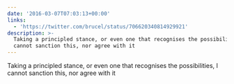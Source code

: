```yaml
---
date: '2016-03-07T07:03:13+00:00'
links:
  - 'https://twitter.com/brucel/status/706620340814929921'
description: >-
  Taking a principled stance, or even one that recognises the possibilities, I
  cannot sanction this, nor agree with it
---
```

Taking a principled stance, or even one that recognises the possibilities, I cannot sanction this, nor agree with it 
